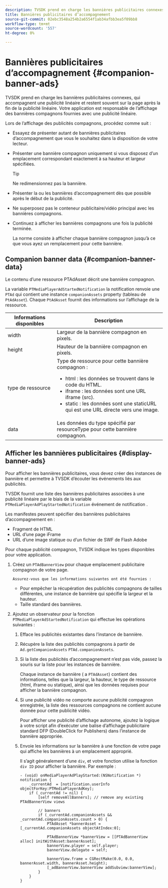 ```yaml
---
description: TVSDK prend en charge les bannières publicitaires connexes, qui accompagnent une publicité linéaire et restent souvent sur la page après la fin de la publicité linéaire. Votre application est responsable de l’affichage des bannières compagnons fournies avec une publicité linéaire.
title: Bannières publicitaires d’accompagnement
source-git-commit: 02ebc3548a254b2a6554f1ab34afbb3ea5f09bb8
workflow-type: tm+mt
source-wordcount: '557'
ht-degree: 0%

---
```


# Bannières publicitaires d’accompagnement {#companion-banner-ads}

TVSDK prend en charge les bannières publicitaires connexes, qui accompagnent une publicité linéaire et restent souvent sur la page après la fin de la publicité linéaire. Votre application est responsable de l’affichage des bannières compagnons fournies avec une publicité linéaire.

Lors de l’affichage des publicités compagnons, procédez comme suit :

* Essayez de présenter autant de bannières publicitaires d’accompagnement que vous le souhaitez dans la disposition de votre lecteur.
* Présenter une bannière compagnon uniquement si vous disposez d’un emplacement correspondant exactement à sa hauteur et largeur spécifiées.

  >[!TIP]
  >
  >Ne redimensionnez pas la bannière.

* Présenter la ou les bannières d’accompagnement dès que possible après le début de la publicité.
* Ne superposez pas le conteneur publicitaire/vidéo principal avec les bannières compagnons.
* Continuez à afficher les bannières compagnons une fois la publicité terminée.

  La norme consiste à afficher chaque bannière compagnon jusqu’à ce que vous ayez un remplacement pour cette bannière.

## Companion banner data {#companion-banner-data}

Le contenu d’une ressource PTAdAsset décrit une bannière compagnon.

<!--<a id="section_D730B4FD6FD749E9860B6A07FC110552"></a>-->

La variable `PTMediaPlayerAdStartedNotification` la notification renvoie une `PTAd` qui contient une instance `companionAssets` property (tableau de `PtAdAsset`).
Chaque `PtAdAsset` fournit des informations sur l’affichage de la ressource.

<table id="table_760C885E2DCA4BE983CC57FDA7BD5B14"> 
 <thead> 
  <tr> 
   <th colname="col1" class="entry"> Informations disponibles </th> 
   <th colname="col2" class="entry"> Description </th> 
  </tr> 
 </thead>
 <tbody> 
  <tr> 
   <td colname="col1"> width </td> 
   <td colname="col2"> Largeur de la bannière compagnon en pixels. </td> 
  </tr> 
  <tr> 
   <td colname="col1"> height </td> 
   <td colname="col2"> Hauteur de la bannière compagnon en pixels. </td> 
  </tr> 
  <tr> 
   <td colname="col1"> type de ressource </td> 
   <td colname="col2">Type de ressource pour cette bannière compagnon : 
    <ul id="ul_A067787FE49E4B6095BE0AC1D447DBB3"> 
     <li id="li_02B7224C67004095B3F6E50FD21E507E">html : les données se trouvent dans le code du HTML. </li> 
     <li id="li_5F37E14472424F808C6094F42009E676">iframe : les données sont une URL iframe (src). </li> 
     <li id="li_76B945007CE842158B5125422765E0B2">static : les données sont une staticURL qui est une URL directe vers une image. </li> 
    </ul> </td> 
  </tr> 
  <tr> 
   <td colname="col1"> data </td> 
   <td colname="col2"> Les données du type spécifié par <span class="codeph"> resourceType</span> pour cette bannière compagnon. </td> 
  </tr> 
 </tbody> 
</table>

## Afficher les bannières publicitaires {#display-banner-ads}

Pour afficher les bannières publicitaires, vous devez créer des instances de bannière et permettre à TVSDK d’écouter les événements liés aux publicités.

TVSDK fournit une liste des bannières publicitaires associées à une publicité linéaire par le biais de la variable `PTMediaPlayerAdPlayStartedNotification` événement de notification .

Les manifestes peuvent spécifier des bannières publicitaires d’accompagnement en :

* Fragment de HTML
* URL d’une page iFrame
* URL d’une image statique ou d’un fichier de SWF de Flash Adobe

Pour chaque publicité compagnon, TVSDK indique les types disponibles pour votre application.

1. Créez un `PTAdBannerView`  pour chaque emplacement publicitaire compagnon de votre page.

       Assurez-vous que les informations suivantes ont été fournies :
   
   * Pour empêcher la récupération des publicités compagnons de tailles différentes, une instance de bannière qui spécifie la largeur et la hauteur.
   * Taille standard des bannières.

1. Ajoutez un observateur pour la fonction `PTMediaPlayerAdStartedNotification` qui effectue les opérations suivantes :
   1. Efface les publicités existantes dans l’instance de bannière.
   1. Récupère la liste des publicités compagnons à partir de `Ad.getCompanionAssets` `PTAd.companionAssets`.
   1. Si la liste des publicités d’accompagnement n’est pas vide, passez la souris sur la liste pour les instances de bannière.

      Chaque instance de bannière ( a `PTAdAsset`) contient des informations, telles que la largeur, la hauteur, le type de ressource (html, iframe ou statique), ainsi que les données requises pour afficher la bannière compagnon.
   1. Si une publicité vidéo ne comporte aucune publicité compagnon enregistrée, la liste des ressources compagnons ne contient aucune donnée pour cette publicité vidéo.

      Pour afficher une publicité d’affichage autonome, ajoutez la logique à votre script afin d’exécuter une balise d’affichage publicitaire standard DFP (DoubleClick for Publishers) dans l’instance de bannière appropriée.
   1. Envoie les informations sur la bannière à une fonction de votre page qui affiche les bannières à un emplacement approprié.

      Il s’agit généralement d’une `div`, et votre fonction utilise la fonction `div ID` pour afficher la bannière. Par exemple :

      ```
      - (void) onMediaPlayerAdPlayStarted:(NSNotification *) notification { 
          _currentAd  = [notification.userInfo  objectForKey:PTMediaPlayerAdKey];  
          if (_currentAd != nil) { 
              [self removeAllBanners]; // remove any existing PTAdBannerView views 
      
              // banners 
              if (_currentAd.companionAssets && _currentAd.companionAssets.count > 0) { 
                  PTAdAsset *bannerAsset = [_currentAd.companionAssets objectAtIndex:0]; 
      
                  PTAdBannerView *bannerView = [[PTAdBannerView alloc] initWithAsset:bannerAsset];  
                  bannerView.player = self.player; 
                  bannerView.delegate = self; 
      
                  bannerView.frame = CGRectMake(0.0, 0.0, bannerAsset.width, bannerAsset.height);  
                  [_adBannerView.bannerView addSubview:bannerView]; 
              } 
          } 
      }
      ```
